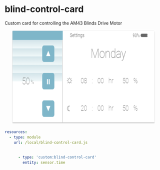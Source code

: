 # blind-control-card
Custom card for controlling the AM43 Blinds Drive Motor


<p align="center">
  <img width="460" height="300" src="https://github.com/juagarh5/blind-control-card/blob/master/examples/Interface.png?raw=true">
</p>







```yaml
resources:
  - type: module
    url: /local/blind-control-card.js
    
```

```yaml
      - type: 'custom:blind-control-card'
        entity: sensor.time
    
```
